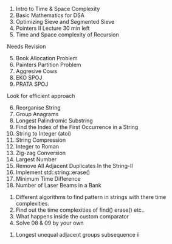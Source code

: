 <!-- Videos -->
1. Intro to Time & Space Complexity
2. Basic Mathematics for DSA
3. Optimizing Sieve and Segmented Sieve
4. Pointers II Lecture 30 min left
5. Time and Space complexity of Recursion

<!-- Arrays -->
<!-- 1. First repeating element -->
<!-- 2. Common element in 3 sorted array -->
<!-- 3. Factorial of a large number -->
<!-- 4. Remove duplicates from sorted array -->
<!-- 5. Maximum average subarray -->


<!-- Searching & Sorting -->

<!-- 1. K-Diff Pairs in An Array -->
<!-- 2. Find K-Closest Element -->  Needs Revision
<!-- 3. Exponential Search -->
<!-- 4. Unbounded Binary Search -->
5. Book Allocation Problem
6. Painters Partition Problem
7. Aggresive Cows
8. EKO SPOJ
9. PRATA SPOJ
 


<!-- Char Arrays and Strings -->
<!-- 1. Valid Anagram -->
<!-- 2. Reverse Only Letters -->
<!-- 3. Longest Common Prefix --> Look for efficient approach
<!-- 4. Reverse Vowels of a String -->
<!-- 5. Isomorphic Strings -->
6. Reorganise String
7. Group Anagrams
8. Longest Palindromic Substring 
9. Find the Index of the First Occurrence in a String
10. String to Integer (atoi)
11. String Compression
12. Integer to Roman
13. Zig-zag Conversion
14. Largest Number
15. Remove All Adjacent Duplicates In the String-Il 
16. Implement std::string::erase() 
17. Minimum Time Difference
18. Number of Laser Beams in a Bank
<!-- Later  -->
1. Different algorithms to find pattern in strings with there time complexities.
2. Find out the time complexities of find() erase() etc..
3. What happens inside the custom comparator
4. Solve 08 & 09 by your own


<!-- Leetcode Contest -->
1. Longest unequal adjacent groups subsequence ii